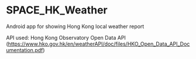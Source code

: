 # SPACE_HK_Weather

Android app for showing Hong Kong local weather report

API used: Hong Kong Observatory Open Data API (https://www.hko.gov.hk/en/weatherAPI/doc/files/HKO_Open_Data_API_Documentation.pdf)

